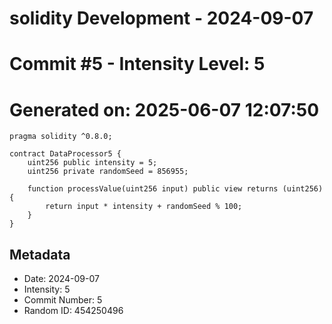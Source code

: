 ﻿# solidity Development - 2024-09-07
# Commit #5 - Intensity Level: 5
# Generated on: 2025-06-07 12:07:50
```solidity
pragma solidity ^0.8.0;

contract DataProcessor5 {
    uint256 public intensity = 5;
    uint256 private randomSeed = 856955;

    function processValue(uint256 input) public view returns (uint256) {
        return input * intensity + randomSeed % 100;
    }
}
```
## Metadata
- Date: 2024-09-07
- Intensity: 5
- Commit Number: 5
- Random ID: 454250496
